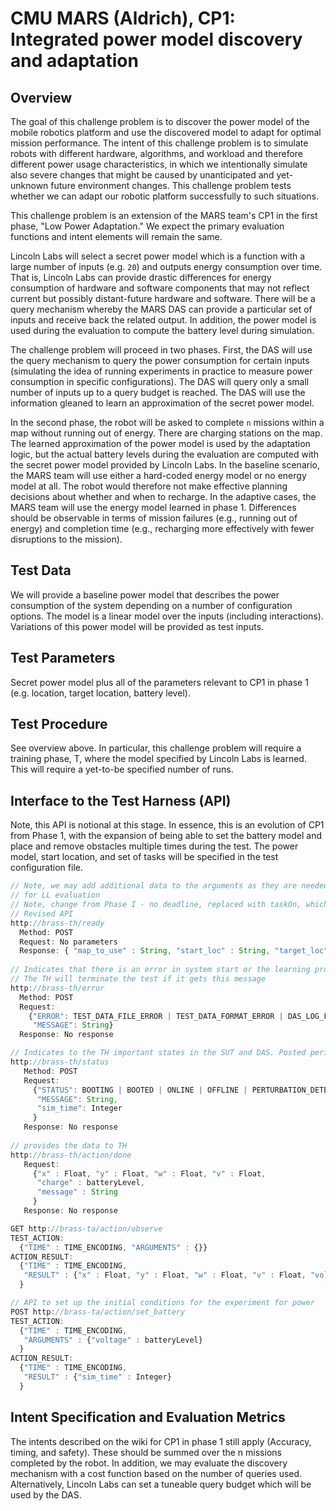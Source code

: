 # CMU MARS (Aldrich), CP1: Integrated power model discovery and adaptation

## Overview

The goal of this challenge problem is to discover the power model of the
mobile robotics platform and use the discovered model to adapt for optimal
mission performance. The intent of this challenge problem is to simulate
robots with different hardware, algorithms, and workload and therefore
different power usage characteristics, in which we intentionally simulate
also severe changes that might be caused by unanticipated and yet-unknown
future environment changes. This challenge problem tests whether we can
adapt our robotic platform successfully to such situations.

This challenge problem is an extension of the MARS team's CP1 in the first
phase, "Low Power Adaptation." We expect the primary evaluation functions
and intent elements will remain the same.

Lincoln Labs will select a secret power model which is a function with a
large number of inputs (e.g. `20`) and outputs energy consumption over
time. That is, Lincoln Labs can provide drastic differences for energy
consumption of hardware and software components that may not reflect
current but possibly distant-future hardware and software. There will be a
query mechanism whereby the MARS DAS can provide a particular set of inputs
and receive back the related output. In addition, the power model is used
during the evaluation to compute the battery level during simulation.

The challenge problem will proceed in two phases. First, the DAS will use
the query mechanism to query the power consumption for certain inputs
(simulating the idea of running experiments in practice to measure power
consumption in specific configurations). The DAS will query only a small
number of inputs up to a query budget is reached. The DAS will use the
information gleaned to learn an approximation of the secret power model.

In the second phase, the robot will be asked to complete `n` missions
within a map without running out of energy. There are charging stations on
the map. The learned approximation of the power model is used by the
adaptation logic, but the actual battery levels during the evaluation are
computed with the secret power model provided by Lincoln Labs. In the
baseline scenario, the MARS team will use either a hard-coded energy model
or no energy model at all. The robot would therefore not make effective
planning decisions about whether and when to recharge. In the adaptive
cases, the MARS team will use the energy model learned in
phase 1. Differences should be observable in terms of mission failures
(e.g., running out of energy) and completion time (e.g., recharging more
effectively with fewer disruptions to the mission).


## Test Data

We will provide a baseline power model that describes the power consumption
of the system depending on a number of configuration options. The model is
a linear model over the inputs (including interactions). Variations of this
power model will be provided as test inputs.

## Test Parameters

Secret power model plus all of the parameters relevant to CP1 in phase 1
(e.g. location, target location, battery level).

## Test Procedure

See overview above. In particular, this challenge problem will require a
training phase, T, where the model specified by Lincoln Labs is
learned. This will require a yet-to-be specified number of runs.

## Interface to the Test Harness (API)

Note, this API is notional at this stage. In essence, this is an evolution
of CP1 from Phase 1, with the expansion of being able to set the battery
model and place and remove obstacles multiple times during the test. The
power model, start location, and set of tasks will be specified in the test
configuration file.

```javascript
// Note, we may add additional data to the arguments as they are needed
// for LL evaluation
// Note, change from Phase I - no deadline, replaced with taskOn, which is the task currently being done
// Revised API
http://brass-th/ready
  Method: POST
  Request: No parameters
  Response: { "map_to_use" : String, "start_loc" : String, "target_loc" : String, "use_adaptation" : Boolean, "discharge_function": String, "options":array, "option_bounds":math.matrix(), "budget": Integer}
  
// Indicates that there is an error in system start or the learning process
// The TH will terminate the test if it gets this message
http://brass-th/error
  Method: POST
  Request: 
    {"ERROR": TEST_DATA_FILE_ERROR | TEST_DATA_FORMAT_ERROR | DAS_LOG_FILE_ERROR | DAS_OTHER_ERROR | PARSING_ERROR | LEARNING_ERROR,
     "MESSAGE": String}
  Response: No response

// Indicates to the TH important states in the SUT and DAS. Posted periodically as interesting events occur.
http://brass-th/status
   Method: POST
   Request:
     {"STATUS": BOOTING | BOOTED | ONLINE | OFFLINE | PERTURBATION_DETECTED | MISSION_SUSPENDED | MISSION_RESUMED | MISSION_HALTED | MISSION_ABORTED | ADAPTATION_INITIATED | ADAPTATION_COMPLETED | ADAPTATION_STOPPED | TEST_ERROR | LEARNING_STARTED| LEARNING_DONE,
      "MESSAGE": String,
      "sim_time": Integer
     }
   Response: No response
   
// provides the data to TH
http://brass-th/action/done
   Request: 
     {"x" : Float, "y" : Float, "w" : Float, "v" : Float, 
      "charge" : batteryLevel,
      "message" : String
     } 
   Response: No response

GET http://brass-ta/action/observe
TEST_ACTION:
  {"TIME" : TIME_ENCODING, "ARGUMENTS" : {}}
ACTION_RESULT:
  {"TIME" : TIME_ENCODING,
   "RESULT" : {"x" : Float, "y" : Float, "w" : Float, "v" : Float, "voltage" : batteryLevel, “taskOn”: String, "sim_time" : Integer}
  }

// API to set up the initial conditions for the experiment for power
POST http://brass-ta/action/set_battery
TEST_ACTION:
  {"TIME" : TIME_ENCODING,
   "ARGUMENTS" : {"voltage" : batteryLevel}
  }
ACTION_RESULT:
  {"TIME" : TIME_ENCODING,
   "RESULT" : {"sim_time" : Integer}
  }
```

## Intent Specification and Evaluation Metrics

The intents described on the wiki for CP1 in phase 1 still apply (Accuracy,
timing, and safety). These should be summed over the n missions completed
by the robot. In addition, we may evaluate the discovery mechanism with a
cost function based on the number of queries used. Alternatively, Lincoln
Labs can set a tuneable query budget which will be used by the DAS.
